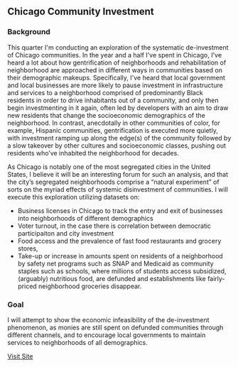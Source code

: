 ## Chicago Community Investment

### Background

This quarter I'm conducting an exploration of the systematic de-investment of Chicago communities. In the year and a half I've spent in Chicago, I've heard a lot about how gentrification of neighborhoods and rehabilitation of neighborhood are approached in different ways in communities based on their demographic makeups. Specifically, I've heard that local government and local businesses are more likely to pause investment in infrastructure and services to a neighborhood comprised of predominantly Black residents in order to drive inhabitants out of a community, and only then begin investmenting in it again, often led by developers with an aim to draw new residents that change the socioeconomic demographics of the neighborhood. In contrast, anecdotally in other communities of color, for example, Hispanic communities, gentrification is executed more quietly, with investment ramping up along the edge(s) of the community followed by a slow takeover by other cultures and socioeconomic classes, pushing out residents who’ve inhabited the neighborhood for decades. 

As Chicago is notably one of the most segregated cities in the United States, I believe it will be an interesting forum for such an analysis, and that the city’s segregated neighborhoods comprise a “natural experiment” of sorts on the myriad effects of systemic disinvestment of communities. I will execute this exploration utilizing datasets on: 
- Business licenses in Chicago to track the entry and exit of businesses into neighborhoods of different demographics
- Voter turnout, in the case there is correlation between democratic participaiton and city investment
- Food access and the prevalence of fast food restaurants and grocery stores,
- Take-up or increase in amounts spent on residents of a neighborhood by safety net programs such as SNAP and Medicaid as community staples such as schools, where millions of students access subsidized, (arguably) nutritious food, are defunded and establishments like fairly-priced neighborhood groceries disappear. 

### Goal 

I will attempt to show the economic infeasibility of the de-investment phenomenon, as monies are still spent on defunded communities through different channels, and to encourage local governments to maintain services to neighborhoods of all demographics.

[Visit Site](https://lorenh516.github.io/chicago-community-investment/)
